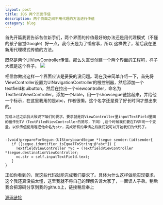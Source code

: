 ```yaml
---
layout: post
title: iOS 两个页面传值
description: 两个页面之间不用代理的方法进行传值
category: blog
---
```

首先开篇我要告诉各位新手们，两个界面的传值最好的办法还是用代理模式（不懂的孩子自觉Google）好一点，我今天是为了懒省事，所以
这样做了，稍后我在更新用代理模式传值的方法。

既然是两个UIViewController传值，那么久直觉创建一个两个界面的工程吧，样子大概是这个样子。
<img src="/images/blog/tsv/ui_tv">

相信你做出这样一个界面应该是妥妥的没问题。现在我来简单介绍一下，首先将ViewController设置为UINavigationController的根控制器，然后添加一个textfield和uibutton，然后在拉出一个viewcontroller，命名为TextfieldViewController，添加一个lable，用一个showsegue链接起来，并给他一个标示，在这里我用的是abc，作者很懒，这个名字还是费了好长时间才想出来的。

    完成上述之后我大致说下咱们的要求，要求就是将ViewController里inputTextField里面的值传到TV（TextFiledViewController的简写，下同）,这个时候我们要在TV声明一个变量，以供传值使用喔把他命名为str，完成所有的事情之后我们就可以开始我们的代码了。
    
<code>
-(void)prepareForSegue:(UIStoryboardSegue *)segue sender:(id)sender{
   if ([segue.identifier isEqualToString:@"abc"]) {
     TextfieldViewController *vc = (TextfieldViewController *)segue.destinationViewController;
     vc.str = self.inputTextField.text;
   }
}
</code>

正如你看到的，就这些代码就能完成我们要求了。具体为什么这样做能实现要求，这个我还真没搞太懂，这里我就不将自己的理解告诉大家了，一面误人子弟。稍后我会把源码分享到我的github上，链接稍后奉上

<a href="https://github.com/stevelyc/iOS-Resouce">源码链接</a>